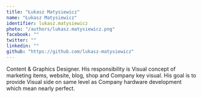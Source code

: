 ```yaml
---
title: "Łukasz Matysiewicz"
name: "Łukasz Matysiewicz"
identifier: lukasz.matysiewicz
photo: "/authors/lukasz.matysiewicz.png"
facebook: ""
twitter: ""
linkedin: ""
github: "https://github.com/lukasz-matysiewicz"
---
```

Content & Graphics Designer. His responsibility is Visual concept of marketing
items, website, blog, shop and Company key visual. His goal is to provide Visual
side on same level as Company hardware development which mean nearly perfect.
